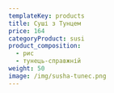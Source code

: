 ```yaml
---
templateKey: products
title: Суші з Тунцем
price: 164
categoryProduct: susi
product_composition:
  - рис
  - тунець-справжній
weight: 50
image: /img/susha-tunec.png
---
```

